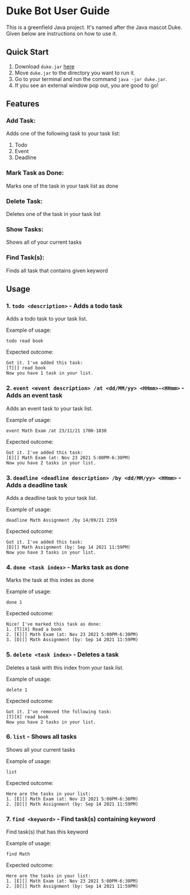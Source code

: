 # Duke Bot User Guide
This is a greenfield Java project. It's named after the Java mascot Duke. Given below are instructions on how to use it.

## Quick Start
1. Download `duke.jar` [here](http://github.com/dt-td/ip/releases) 
2. Move `duke.jar` to the directory you want to run it.
3. Go to your terminal and run the command `java -jar duke.jar`.
4. If you see an external window pop out, you are good to go!   

## Features 

### Add Task:
Adds one of the following task to your task list:
1. Todo 
2. Event
3. Deadline 

### Mark Task as Done:
Marks one of the task in your task list as done

### Delete Task:
Deletes one of the task in your task list

### Show Tasks:
Shows all of your current tasks

### Find Task(s):
Finds all task that contains given keyword

## Usage

### 1. `todo <description>` - Adds a todo task

Adds a todo task to your task list.

Example of usage: 

`todo read book`

Expected outcome:

```
Got it. I've added this task:
[T][] read book
Now you have 1 task in your list.
```

### 2. `event <event description> /at <dd/MM/yy> <HHmm>-<HHmm>` - Adds an event task

Adds an event task to your task list.

Example of usage:

`event Math Exam /at 23/11/21 1700-1830`

Expected outcome:

```
Got it. I've added this task:
[E][] Math Exam (at: Nov 23 2021 5:00PM-6:30PM)
Now you have 2 tasks in your list.
```

### 3. `deadline <deadline description> /by <dd/MM/yy> <HHmm>` - Adds a deadline task

Adds a deadline task to your task list.

Example of usage:

`deadline Math Assignment /by 14/09/21 2359`

Expected outcome:

```
Got it. I've added this task:
[D][] Math Assignment (by: Sep 14 2021 11:59PM)
Now you have 3 tasks in your list.
```
### 4. `done <task index>` - Marks task as done

Marks the task at this index as done

Example of usage:

`done 1`

Expected outcome:

```
Nice! I've marked this task as done:
1. [T][X] Read a book 
2. [E][] Math Exam (at: Nov 23 2021 5:00PM-6:30PM)
3. [D][] Math Assignment (by: Sep 14 2021 11:59PM)
```

### 5. `delete <task index>` - Deletes a task

Deletes a task with this index from your task list.

Example of usage:

`delete 1`

Expected outcome:

```
Got it. I've removed the following task:
[T][X] read book
Now you have 2 tasks in your list.
```

### 6. `list` - Shows all tasks

Shows all your current tasks

Example of usage:

`list`

Expected outcome:

```
Here are the tasks in your list:
1. [E][] Math Exam (at: Nov 23 2021 5:00PM-6:30PM)
2. [D][] Math Assignment (by: Sep 14 2021 11:59PM)
```

### 7. `find <keyword>` - Find task(s) containing keyword

Find task(s) that has this keyword

Example of usage:

`find Math`

Expected outcome:

```
Here are the tasks in your list:
1. [E][] Math Exam (at: Nov 23 2021 5:00PM-6:30PM)
2. [D][] Math Assignment (by: Sep 14 2021 11:59PM)
```
